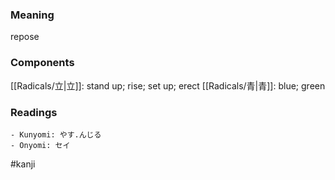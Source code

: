 ### Meaning

repose

### Components

[[Radicals/立|立]]: stand up; rise; set up; erect [[Radicals/青|青]]: blue; green

### Readings

```
- Kunyomi: やす.んじる
- Onyomi: セイ
```

#kanji